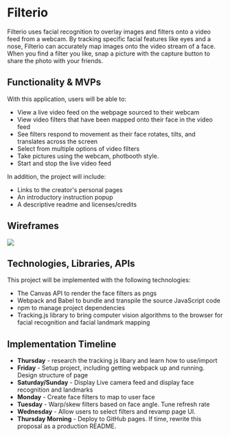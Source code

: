 # Filterio
Filterio uses facial recognition to overlay images and filters onto a video feed from a webcam. By tracking specific facial features like eyes and a nose, Filterio can accurately map images onto the video stream of a face. When you find a filter you like, snap a picture with the capture button to share the photo with your friends.

## Functionality & MVPs
With this application, users will be able to:
* View a live video feed on the webpage sourced to their webcam
* View video filters that have been mapped onto their face in the video feed
* See filters respond to movement as their face rotates, tilts, and translates across the screen
* Select from multiple options of video filters
* Take pictures using the webcam, photbooth style.
* Start and stop the live video feed

In addition, the project will include:
* Links to the creator's personal pages
* An introductory instruction popup
* A descriptive readme and licenses/credits

## Wireframes
<img src="https://github.com/njpietrow/Filterio/blob/main/readme_files/Screen%20Shot%202022-02-24%20at%204.35.53%20PM.png"> 

## Technologies, Libraries, APIs
This project will be implemented with the following technologies:

* The Canvas API to render the face filters as pngs
* Webpack and Babel to bundle and transpile the source JavaScript code
* npm to manage project dependencies
* Tracking.js library to bring computer vision algorithms to the browser for facial recognition and facial landmark mapping

## Implementation Timeline
* **Thursday** - research the tracking js libary and learn how to use/import
* **Friday** - Setup project, including getting webpack up and running. Design structure of page
* **Saturday/Sunday** - Display Live camera feed and display face recognition and landmarks
* **Monday** - Create face filters to map to user face
* **Tuesday** - Warp/skew filters based on face angle. Tune refresh rate
* **Wednesday** - Allow users to select filters and revamp page UI. 
* **Thursday Morning** - Deploy to GitHub pages. If time, rewrite this proposal as a production README.

